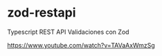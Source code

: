 # zod-restapi
Typescript REST API Validaciones con Zod

https://www.youtube.com/watch?v=TAVaAxWmzSg
